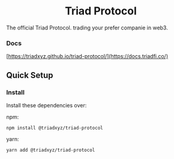 <div align="center">
  <h1>Triad Protocol</h1>
</div>

The official Triad Protocol. trading your prefer companie in web3.

### Docs

[https://triadxyz.github.io/triad-protocol/](https://docs.triadfi.co/)

## Quick Setup

### Install

Install these dependencies over:

npm:

```shell
npm install @triadxyz/triad-protocol
```

yarn:

```shell
yarn add @triadxyz/triad-protocol
```
